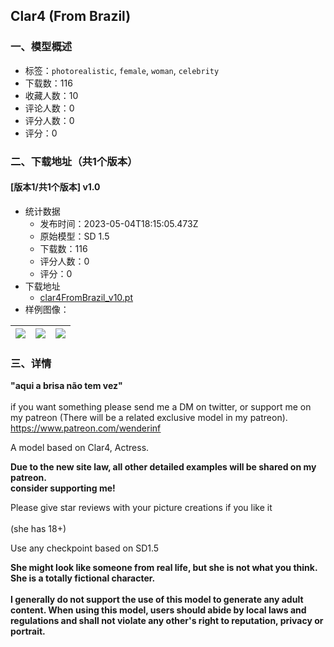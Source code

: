 ## Clar4 (From Brazil)
### 一、模型概述

- 标签：`photorealistic`, `female`, `woman`, `celebrity`
- 下载数：116
- 收藏人数：10
- 评论人数：0
- 评分人数：0
- 评分：0

### 二、下载地址（共1个版本）

#### [版本1/共1个版本] v1.0

- 统计数据
  - 发布时间：2023-05-04T18:15:05.473Z
  - 原始模型：SD 1.5
  - 下载数：116
  - 评分人数：0
  - 评分：0
- 下载地址
  - [clar4FromBrazil_v10.pt](https://civitai.com/api/download/models/62441)
- 样例图像：

| <img src="https://image.civitai.com/xG1nkqKTMzGDvpLrqFT7WA/d346482e-8167-494d-9ccf-ff90941dbb40/width=450/687448.jpeg" /> | <img src="https://image.civitai.com/xG1nkqKTMzGDvpLrqFT7WA/c1ce99f7-6d34-4acb-9e83-c3b86b79af9b/width=450/687445.jpeg" /> | <img src="https://image.civitai.com/xG1nkqKTMzGDvpLrqFT7WA/b3801838-34ba-497b-ac08-09c809cda2a7/width=450/687447.jpeg" /> |
| ---- | ---- | ---- |


### 三、详情
<p><strong>"aqui a brisa não tem vez"</strong><br /><br />if you want something please send me a DM on twitter, or support me on my patreon (There will be a related exclusive model in my patreon).<br /><a target="_blank" rel="ugc" href="https://www.patreon.com/wenderinf"><u>https://www.patreon.com/wenderinf</u></a></p><p></p><p></p><p>A model based on Clar4, Actress.</p><p><strong>Due to the new site law, all other detailed examples will be shared on my patreon.</strong><br /><strong>consider supporting me!</strong></p><p>Please give star reviews with your picture creations if you like it<br /><br />(she has 18+)</p><p>Use any checkpoint based on SD1.5</p><p><strong>She might look like someone from real life, but she is not what you think. She is a totally fictional character.</strong><br /><br /><strong>I generally do not support the use of this model to generate any adult content. When using this model, users should abide by local laws and regulations and shall not violate any other's right to reputation, privacy or portrait.</strong></p>